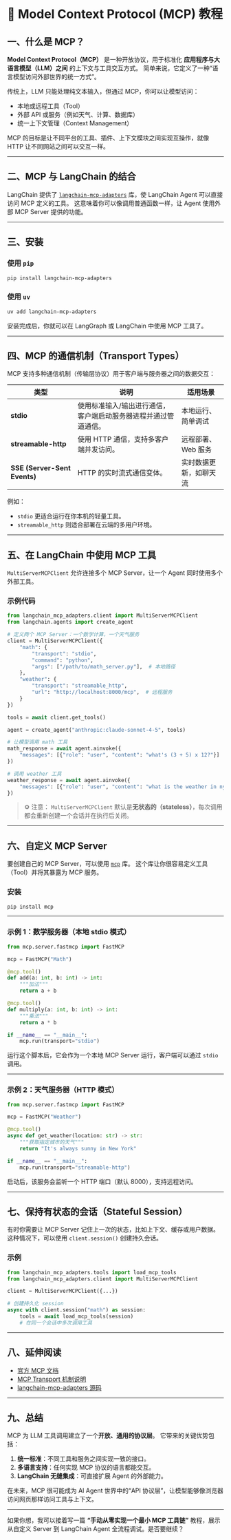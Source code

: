 # 🧭 Model Context Protocol (MCP) 教程

## 一、什么是 MCP？

**Model Context Protocol（MCP）** 是一种开放协议，用于标准化 **应用程序与大语言模型（LLM）之间** 的上下文与工具交互方式。
简单来说，它定义了一种“语言模型访问外部世界的统一方式”。

传统上，LLM 只能处理纯文本输入，但通过 MCP，你可以让模型访问：

* 本地或远程工具（Tool）
* 外部 API 或服务（例如天气、计算、数据库）
* 统一上下文管理（Context Management）

MCP 的目标是让不同平台的工具、插件、上下文模块之间实现互操作，就像 HTTP 让不同网站之间可以交互一样。

---

## 二、MCP 与 LangChain 的结合

LangChain 提供了 [`langchain-mcp-adapters`](https://github.com/langchain-ai/langchain-mcp-adapters) 库，使 LangChain Agent 可以直接访问 MCP 定义的工具。
这意味着你可以像调用普通函数一样，让 Agent 使用外部 MCP Server 提供的功能。

---

## 三、安装

### 使用 `pip`

```bash
pip install langchain-mcp-adapters
```

### 使用 `uv`

```bash
uv add langchain-mcp-adapters
```

安装完成后，你就可以在 LangGraph 或 LangChain 中使用 MCP 工具了。

---

## 四、MCP 的通信机制（Transport Types）

MCP 支持多种通信机制（传输层协议）用于客户端与服务器之间的数据交互：

| 类型                           | 说明                               | 适用场景        |
| ---------------------------- | -------------------------------- | ----------- |
| **stdio**                    | 使用标准输入/输出进行通信，客户端启动服务器进程并通过管道通信。 | 本地运行、简单调试   |
| **streamable-http**          | 使用 HTTP 通信，支持多客户端并发访问。           | 远程部署、Web 服务 |
| **SSE (Server-Sent Events)** | HTTP 的实时流式通信变体。                  | 实时数据更新，如聊天流 |

例如：

* `stdio` 更适合运行在你本机的轻量工具。
* `streamable_http` 则适合部署在云端的多用户环境。

---

## 五、在 LangChain 中使用 MCP 工具

`MultiServerMCPClient` 允许连接多个 MCP Server，让一个 Agent 同时使用多个外部工具。

### 示例代码

```python
from langchain_mcp_adapters.client import MultiServerMCPClient
from langchain.agents import create_agent

# 定义两个 MCP Server：一个数学计算，一个天气服务
client = MultiServerMCPClient({
    "math": {
        "transport": "stdio",
        "command": "python",
        "args": ["/path/to/math_server.py"],  # 本地路径
    },
    "weather": {
        "transport": "streamable_http",
        "url": "http://localhost:8000/mcp",  # 远程服务
    }
})

tools = await client.get_tools()

agent = create_agent("anthropic:claude-sonnet-4-5", tools)

# 让模型调用 math 工具
math_response = await agent.ainvoke({
    "messages": [{"role": "user", "content": "what's (3 + 5) x 12?"}]
})

# 调用 weather 工具
weather_response = await agent.ainvoke({
    "messages": [{"role": "user", "content": "what is the weather in nyc?"}]
})
```

> ⚙️ 注意：
> `MultiServerMCPClient` 默认是**无状态的（stateless）**，每次调用都会重新创建一个会话并在执行后关闭。

---

## 六、自定义 MCP Server

要创建自己的 MCP Server，可以使用 [`mcp`](https://pypi.org/project/mcp/) 库。
这个库让你很容易定义工具（Tool）并将其暴露为 MCP 服务。

### 安装

```bash
pip install mcp
```

---

### 示例 1：数学服务器（本地 stdio 模式）

```python
from mcp.server.fastmcp import FastMCP

mcp = FastMCP("Math")

@mcp.tool()
def add(a: int, b: int) -> int:
    """加法"""
    return a + b

@mcp.tool()
def multiply(a: int, b: int) -> int:
    """乘法"""
    return a * b

if __name__ == "__main__":
    mcp.run(transport="stdio")
```

运行这个脚本后，它会作为一个本地 MCP Server 运行，客户端可以通过 `stdio` 调用。

---

### 示例 2：天气服务器（HTTP 模式）

```python
from mcp.server.fastmcp import FastMCP

mcp = FastMCP("Weather")

@mcp.tool()
async def get_weather(location: str) -> str:
    """获取指定城市的天气"""
    return "It's always sunny in New York"

if __name__ == "__main__":
    mcp.run(transport="streamable-http")
```

启动后，该服务会监听一个 HTTP 端口（默认 8000），支持远程访问。

---

## 七、保持有状态的会话（Stateful Session）

有时你需要让 MCP Server 记住上一次的状态，比如上下文、缓存或用户数据。
这种情况下，可以使用 `client.session()` 创建持久会话。

### 示例

```python
from langchain_mcp_adapters.tools import load_mcp_tools
from langchain_mcp_adapters.client import MultiServerMCPClient

client = MultiServerMCPClient({...})

# 创建持久化 session
async with client.session("math") as session:
    tools = await load_mcp_tools(session)
    # 在同一个会话中多次调用工具
```

---

## 八、延伸阅读

* [官方 MCP 文档](https://modelcontextprotocol.io/introduction)
* [MCP Transport 机制说明](https://modelcontextprotocol.io/docs/concepts/transports)
* [langchain-mcp-adapters 源码](https://github.com/langchain-ai/langchain-mcp-adapters)

---

## 九、总结

MCP 为 LLM 工具调用建立了一个**开放、通用的协议层**。
它带来的关键优势包括：

1. **统一标准**：不同工具和服务之间实现一致的接口。
2. **多语言支持**：任何实现 MCP 协议的语言都能交互。
3. **LangChain 无缝集成**：可直接扩展 Agent 的外部能力。

在未来，MCP 很可能成为 AI Agent 世界中的“API 协议层”，让模型能够像浏览器访问网页那样访问工具与上下文。

---

如果你想，我可以接着写一篇 **“手动从零实现一个最小 MCP 工具链”** 教程，展示从自定义 Server 到 LangChain Agent 全流程调试。是否要继续？
